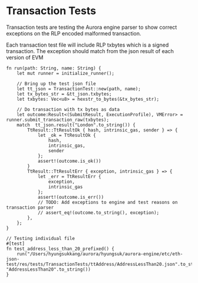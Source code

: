 # Transaction Tests

Transaction tests are testing the Aurora engine parser to show correct exceptions on the RLP encoded malformed transaction.

Each transaction test file will include RLP txbytes which is a signed transaction.
The exception should match from the json result of each version of EVM

```
fn run(path: String, name: String) {
    let mut runner = initialize_runner();

    // Bring up the test json file
    let tt_json = TransactionTest::new(path, name);
    let tx_bytes_str = &tt_json.txbytes;
    let txbytes: Vec<u8> = hexstr_to_bytes(&tx_bytes_str);
    
    // Do transaction with tx bytes as data 
    let outcome:Result<(SubmitResult, ExecutionProfile), VMError> = runner.submit_transaction_raw(txbytes);
    match  tt_json.result("London".to_string()) {
        TtResult::TtResultOk { hash, intrinsic_gas, sender } => {
            let _ok = TtResultOk {
                hash,
                intrinsic_gas,
                sender
            };
            assert!(outcome.is_ok())
        }
        TtResult::TtResultErr { exception, intrinsic_gas } => {
            let _err = TtResultErr {
                exception,
                intrinsic_gas
            };
            assert!(outcome.is_err())
            // TODO: Add exceptions to engine and test reasons on transaction parser
            // assert_eq!(outcome.to_string(), exception);
        },
    };
}

// Testing individual file
#[test]
fn test_address_less_than_20_prefixed() {
    run("/Users/hyungsukkang/aurora/hyungsuk/aurora-engine/etc/eth-json-test/res/tests/TransactionTests/ttAddress/AddressLessThan20.json".to_string(), "AddressLessThan20".to_string())
}
```